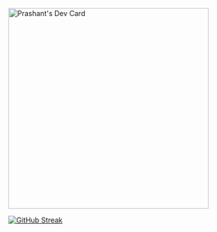 <a href="https://app.daily.dev/meprazhant"><img src="https://api.daily.dev/devcards/7bbc5edfc7f44d2da10a06ae428248b3.png?r=txr" width="400" alt="Prashant's Dev Card"/></a>


[![GitHub Streak](https://streak-stats.demolab.com/?user=meprazhant)](https://git.io/streak-stats)
